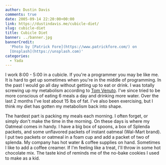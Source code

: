 ```yaml
---
author: Dustin Davis
comments: true
date: 2005-09-14 22:20:00+00:00
link: https://dustindavis.me/cubicle-diet/
slug: cubicle-diet
title: Cubicle Diet
banner: ../banner.jpg
bannerCredit:
  'Photo by [Patrick Fore](https://www.patrickfore.com/) on
  [Unsplash](https://unsplash.com)'
categories:
  - Yada
---
```


I work 8:00 - 5:00 in a cubicle. If you're a programmer you may be like me. It
is hard to get up sometimes when you're in the middle of programming. In the
past I would go all day without getting up to eat or drink. I was totally
screwing up my metabolism according to
[Tom Venuto](http://zushop.com/salesletter/burnthefat). I've since tried to be
more conscious of eating 6 meals a day and drinking more water. Over the last 2
months I've lost about 15 lbs of fat. I've also been exercising, but I think my
diet has gotten my metabolism back into shape.

The hardest part is packing my meals each morning. I often forget, or simply
don't make the time in the morning. On these days is where my Oatmeal comes in
handy. I have a big box of spoons, a box of Splenda packets, and some unflavored
packets of instant oatmeal (Wal-Mart brand). I put two packets or oatmeal in a
foam cup and add a packet of two of splenda. My company has hot water & coffee
supplies on hand. Sometimes I like to add a coffee creamer. If I'm feeling like
a treat, I'll throw in some hot chocolate mix. The taste kind of reminds me of
the no-bake cookies I used to make as a kid.
